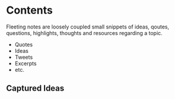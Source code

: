 # Contents

Fleeting notes are loosely coupled small snippets of ideas, qoutes, questions, highlights, thoughts and resources regarding a topic.

- Quotes
- Ideas
- Tweets
- Excerpts
- etc.

## Captured Ideas